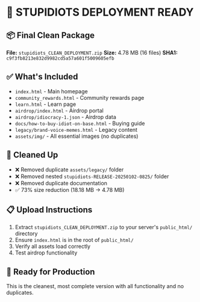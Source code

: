 # 🚀 STUPIDIOTS DEPLOYMENT READY

## 📦 Final Clean Package
**File:** `stupidiots_CLEAN_DEPLOYMENT.zip`
**Size:** 4.78 MB (16 files)
**SHA1:** `c9f3fb8213e832d9982cd5a57a601f5009605efb`

## ✅ What's Included
- `index.html` - Main homepage
- `community_rewards.html` - Community rewards page  
- `learn.html` - Learn page
- `airdrop/index.html` - Airdrop portal
- `airdrop/idiocracy-1.json` - Airdrop data
- `docs/how-to-buy-idiot-on-base.html` - Buying guide
- `legacy/brand-voice-memes.html` - Legacy content
- `assets/img/` - All essential images (no duplicates)

## 🧹 Cleaned Up
- ❌ Removed duplicate `assets/legacy/` folder
- ❌ Removed nested `stupidiots-RELEASE-20250102-0825/` folder  
- ❌ Removed duplicate documentation
- ✅ 73% size reduction (18.18 MB → 4.78 MB)

## 📋 Upload Instructions
1. Extract `stupidiots_CLEAN_DEPLOYMENT.zip` to your server's `public_html/` directory
2. Ensure `index.html` is in the root of `public_html/`
3. Verify all assets load correctly
4. Test airdrop functionality

## 🎯 Ready for Production
This is the cleanest, most complete version with all functionality and no duplicates.
